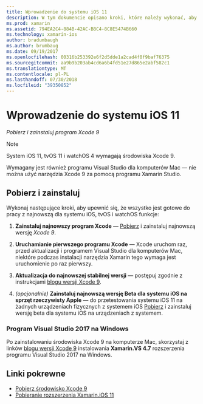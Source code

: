 ```yaml
---
title: Wprowadzenie do systemu iOS 11
description: W tym dokumencie opisano kroki, które należy wykonać, aby można było zacząć programować aplikacje dla systemu iOS 11. Omówiono w nim sposób pobierania programu Xcode i aktualizacji programu Visual Studio 2017.
ms.prod: xamarin
ms.assetid: 794EA2C4-884B-42AC-B8C4-8C8E5474B660
ms.technology: xamarin-ios
author: bradumbaugh
ms.author: brumbaug
ms.date: 09/19/2017
ms.openlocfilehash: 00316b253392e6f2d5dde1a2cad4f0f9baf76375
ms.sourcegitcommit: aa9b9b203ab4cd6a6b4fd51e27d865e2abf582c1
ms.translationtype: MT
ms.contentlocale: pl-PL
ms.lasthandoff: 07/30/2018
ms.locfileid: "39350852"
---
```

# <a name="getting-started-with-ios-11"></a>Wprowadzenie do systemu iOS 11

_Pobierz i zainstaluj program Xcode 9_

> [!NOTE]
> System iOS 11, tvOS 11 i watchOS 4 wymagają środowiska Xcode 9.
>
> Wymagany jest również programu Visual Studio dla komputerów Mac — nie można użyć narzędzia Xcode 9 za pomocą programu Xamarin Studio.

## <a name="download-and-install"></a>Pobierz i zainstaluj

Wykonaj następujące kroki, aby upewnić się, że wszystko jest gotowe do pracy z najnowszą dla systemu iOS, tvOS i watchOS funkcje:

1. **Zainstaluj najnowszy program Xcode** — [Pobierz](https://developer.apple.com/download/) i zainstaluj najnowszą wersję _Xcode 9_.

2. **Uruchamianie pierwszego programu Xcode** — Xcode uruchom raz, przed aktualizacji i programem Visual Studio dla komputerów Mac, niektóre podczas instalacji narzędzia Xamarin tego wymaga jest uruchomienie po raz pierwszy.

3. **Aktualizacja do najnowszej stabilnej wersji** — postępuj zgodnie z instrukcjami [blogu wersji Xcode 9](https://releases.xamarin.com/stable-release-15-3-5-with-xcode-9-support/).

4. _(opcjonalnie)_  **Zainstaluj najnowszą wersję Beta dla systemu iOS na sprzęt rzeczywisty Apple** — do przetestowania systemu iOS 11 na żadnych urządzeniach fizycznych z systemem iOS [Pobierz](https://developer.apple.com/download/) i zainstaluj wersję beta dla systemu iOS na urządzeniach z systemem.


### <a name="visual-studio-2017-on-windows"></a>Program Visual Studio 2017 na Windows

Po zainstalowaniu środowiska Xcode 9 na komputerze Mac, skorzystaj z linków [blogu wersji Xcode 9](https://releases.xamarin.com/stable-release-15-3-5-with-xcode-9-support/) instalowania **Xamarin.VS 4.7** rozszerzenia programu Visual Studio 2017 na Windows.


## <a name="related-links"></a>Linki pokrewne

- [Pobierz środowisko Xcode 9](https://developer.apple.com/download/)
- [Pobieranie rozszerzenia Xamarin.iOS 11](https://releases.xamarin.com/stable-release-15-3-5-with-xcode-9-support/)

